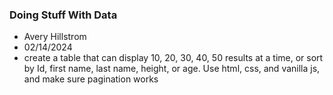 ### Doing Stuff With Data

+ Avery Hillstrom
+ 02/14/2024
+  create a table that can display 10, 20, 30, 40, 50 results at a time, or sort by Id, first name, last name, height, or age. Use html, css, and vanilla js, and make sure pagination works